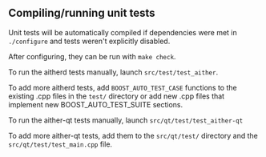 Compiling/running unit tests
------------------------------------

Unit tests will be automatically compiled if dependencies were met in `./configure`
and tests weren't explicitly disabled.

After configuring, they can be run with `make check`.

To run the aitherd tests manually, launch `src/test/test_aither`.

To add more aitherd tests, add `BOOST_AUTO_TEST_CASE` functions to the existing
.cpp files in the `test/` directory or add new .cpp files that
implement new BOOST_AUTO_TEST_SUITE sections.

To run the aither-qt tests manually, launch `src/qt/test/test_aither-qt`

To add more aither-qt tests, add them to the `src/qt/test/` directory and
the `src/qt/test/test_main.cpp` file.
